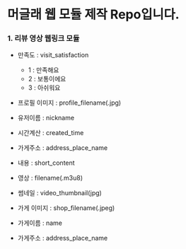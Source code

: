 # 머글래 웹 모듈 제작 Repo입니다.

### 1. 리뷰 영상 웹링크 모듈
- 만족도 : visit_satisfaction
  - 1 : 만족해요
  - 2 : 보통이에요
  - 3 : 아쉬워요


- 프로필 이미지 : profile_filename(.jpg)
- 유저이름 : nickname
- 시간계산 : created_time
- 가게주소 : address_place_name


- 내용 : short_content


- 영상 : filename(.m3u8)
- 썸네일 : video_thumbnail(jpg)


- 가게 이미지 : shop_filename(.jpeg)
- 가게이름 : name
- 가게주소 : address_place_name